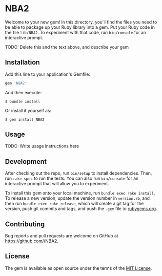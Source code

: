 # NBA2

Welcome to your new gem! In this directory, you'll find the files you need to be able to package up your Ruby library into a gem. Put your Ruby code in the file `lib/NBA2`. To experiment with that code, run `bin/console` for an interactive prompt.

TODO: Delete this and the text above, and describe your gem

## Installation

Add this line to your application's Gemfile:

```ruby
gem 'NBA2'
```

And then execute:

    $ bundle install

Or install it yourself as:

    $ gem install NBA2

## Usage

TODO: Write usage instructions here

## Development

After checking out the repo, run `bin/setup` to install dependencies. Then, run `rake spec` to run the tests. You can also run `bin/console` for an interactive prompt that will allow you to experiment.

To install this gem onto your local machine, run `bundle exec rake install`. To release a new version, update the version number in `version.rb`, and then run `bundle exec rake release`, which will create a git tag for the version, push git commits and tags, and push the `.gem` file to [rubygems.org](https://rubygems.org).

## Contributing

Bug reports and pull requests are welcome on GitHub at https://github.com/<github username>/NBA2.


## License

The gem is available as open source under the terms of the [MIT License](https://opensource.org/licenses/MIT).
